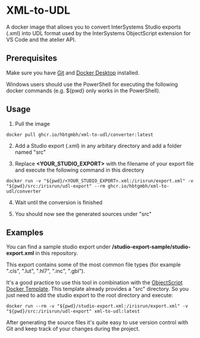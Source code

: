 
# XML-to-UDL

A docker image that allows you to convert InterSystems Studio exports (.xml) into UDL format used by the InterSystems ObjectScript extension for VS Code and the atelier API. 

## Prerequisites

Make sure you have [Git](https://git-scm.com/book/en/v2/Getting-Started-Installing-Git) and [Docker Desktop](https://www.docker.com/products/docker-desktop) installed. 

Windows users should use the PowerShell for executing the following docker commands (e.g. ${pwd} only works in the PowerShell).
## Usage

1. Pull the image 

`docker pull ghcr.io/hbtgmbh/xml-to-udl/converter:latest`

2. Add a Studio export (.xml) in any arbitary directory and add a folder named "src"

3. Replace **<YOUR_STUDIO_EXPORT>** with the filename of your export file and execute the following command in this directory

`docker run -v "${pwd}/<YOUR_STUDIO_EXPORT>.xml:/irisrun/export.xml" -v "${pwd}/src:/irisrun/udl-export" --rm ghcr.io/hbtgmbh/xml-to-udl/converter`

4. Wait until the conversion is finished

5. You should now see the generated sources under "src"

## Examples

You can find a sample studio export under **/studio-export-sample/studio-export.xml** in this repository. 

This export contains some of the most common file types (for example ".cls", ".lut", ".hl7", ".inc", ".gbl"). 

It's a good practice to use this tool in combination with the [ObjectScript Docker Template](https://github.com/intersystems-community/objectscript-docker-template). This template already provides a "src" directory. So you just need to add the studio export to the root directory and execute:

`docker run --rm -v "${pwd}/studio-export.xml:/irisrun/export.xml" -v "${pwd}/src:/irisrun/udl-export" xml-to-udl:latest`

After generating the source files it's quite easy to use version control with Git and keep track of your changes during the project.
